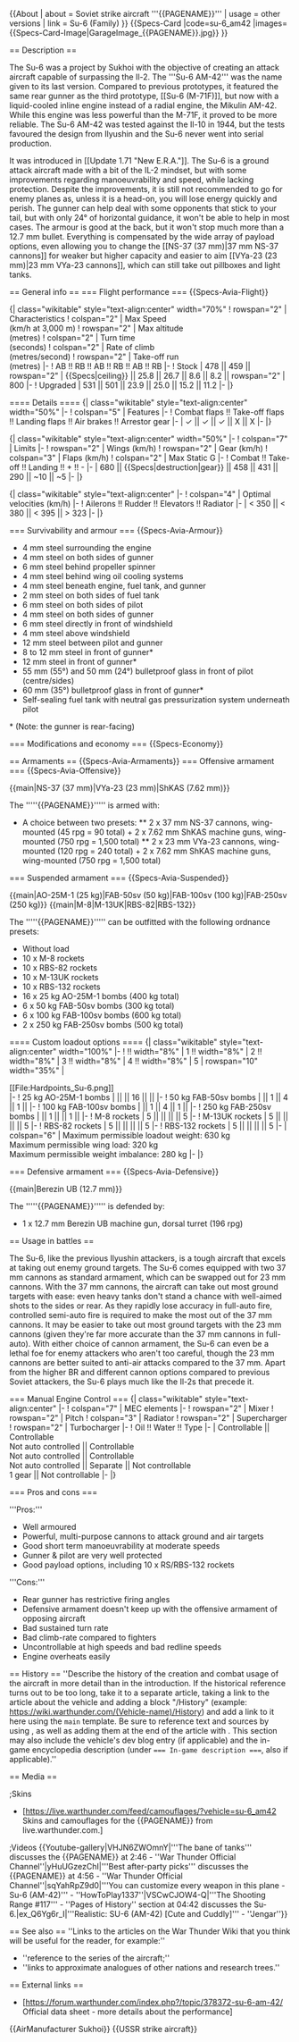 {{About
| about = Soviet strike aircraft '''{{PAGENAME}}'''
| usage = other versions
| link = Su-6 (Family)
}}
{{Specs-Card
|code=su-6_am42
|images={{Specs-Card-Image|GarageImage_{{PAGENAME}}.jpg}}
}}

== Description ==
<!-- ''In the description, the first part should be about the history of and the creation and combat usage of the aircraft, as well as its key features. In the second part, tell the reader about the aircraft in the game. Insert a screenshot of the vehicle, so that if the novice player does not remember the vehicle by name, he will immediately understand what kind of vehicle the article is talking about.'' -->
The Su-6 was a project by Sukhoi with the objective of creating an attack aircraft capable of surpassing the Il-2. The '''Su-6 AM-42''' was the name given to its last version. Compared to previous prototypes, it featured the same rear gunner as the third prototype, [[Su-6 (M-71F)]], but now with a liquid-cooled inline engine instead of a radial engine, the Mikulin AM-42. While this engine was less powerful than the M-71F, it proved to be more reliable. The Su-6 AM-42 was tested against the Il-10 in 1944, but the tests favoured the design from Ilyushin and the Su-6 never went into serial production.

It was introduced in [[Update 1.71 "New E.R.A."]]. The Su-6 is a ground attack aircraft made with a bit of the IL-2 mindset, but with some improvements regarding manoeuvrability and speed, while lacking protection. Despite the improvements, it is still not recommended to go for enemy planes as, unless it is a head-on, you will lose energy quickly and perish. The gunner can help deal with some opponents that stick to your tail, but with only 24° of horizontal guidance, it won't be able to help in most cases. The armour is good at the back, but it won't stop much more than a 12.7 mm bullet. Everything is compensated by the wide array of payload options, even allowing you to change the [[NS-37 (37 mm)|37 mm NS-37 cannons]] for weaker but higher capacity and easier to aim [[VYa-23 (23 mm)|23 mm VYa-23 cannons]], which can still take out pillboxes and light tanks.

== General info ==
=== Flight performance ===
{{Specs-Avia-Flight}}
<!-- ''Describe how the aircraft behaves in the air. Speed, manoeuvrability, acceleration and allowable loads - these are the most important characteristics of the vehicle.'' -->

{| class="wikitable" style="text-align:center" width="70%"
! rowspan="2" | Characteristics
! colspan="2" | Max Speed<br>(km/h at 3,000 m)
! rowspan="2" | Max altitude<br>(metres)
! colspan="2" | Turn time<br>(seconds)
! colspan="2" | Rate of climb<br>(metres/second)
! rowspan="2" | Take-off run<br>(metres)
|-
! AB !! RB !! AB !! RB !! AB !! RB
|-
! Stock
| 478 || 459 || rowspan="2" | {{Specs|ceiling}} || 25.8 || 26.7 || 8.6 || 8.2 || rowspan="2" | 800
|-
! Upgraded
| 531 || 501 || 23.9 || 25.0 || 15.2 || 11.2
|-
|}

==== Details ====
{| class="wikitable" style="text-align:center" width="50%"
|-
! colspan="5" | Features
|-
! Combat flaps !! Take-off flaps !! Landing flaps !! Air brakes !! Arrestor gear
|-
| ✓ || ✓ || ✓ || X || X     <!-- ✓ -->
|-
|}

{| class="wikitable" style="text-align:center" width="50%"
|-
! colspan="7" | Limits
|-
! rowspan="2" | Wings (km/h)
! rowspan="2" | Gear (km/h)
! colspan="3" | Flaps (km/h)
! colspan="2" | Max Static G
|-
! Combat !! Take-off !! Landing !! + !! -
|-
| 680 <!-- {{Specs|destruction|body}} --> || {{Specs|destruction|gear}} || 458 || 431 || 290 || ~10 || ~5
|-
|}

{| class="wikitable" style="text-align:center"
|-
! colspan="4" | Optimal velocities (km/h)
|-
! Ailerons !! Rudder !! Elevators !! Radiator
|-
| < 350 || < 380 || < 395 || > 323
|-
|}

=== Survivability and armour ===
{{Specs-Avia-Armour}}
<!-- ''Examine the survivability of the aircraft. Note how vulnerable the structure is and how secure the pilot is, whether the fuel tanks are armoured, etc. Describe the armour, if there is any, and also mention the vulnerability of other critical aircraft systems.'' -->

* 4 mm steel surrounding the engine
* 4 mm steel on both sides of gunner
* 6 mm steel behind propeller spinner
* 4 mm steel behind wing oil cooling systems
* 4 mm steel beneath engine, fuel tank, and gunner
* 2 mm steel on both sides of fuel tank
* 6 mm steel on both sides of pilot
* 4 mm steel on both sides of gunner
* 6 mm steel directly in front of windshield
* 4 mm steel above windshield
* 12 mm steel between pilot and gunner
* 8 to 12 mm steel in front of gunner<nowiki>*</nowiki>
* 12 mm steel in front of gunner<nowiki>*</nowiki>
* 55 mm (55°) and 50 mm (24°) bulletproof glass in front of pilot (centre/sides)
* 60 mm (35°) bulletproof glass in front of gunner<nowiki>*</nowiki>
* Self-sealing fuel tank with neutral gas pressurization system underneath pilot

<nowiki>*</nowiki> (Note: the gunner is rear-facing)

=== Modifications and economy ===
{{Specs-Economy}}

== Armaments ==
{{Specs-Avia-Armaments}}
=== Offensive armament ===
{{Specs-Avia-Offensive}}
<!-- ''Describe the offensive armament of the aircraft, if any. Describe how effective the cannons and machine guns are in a battle, and also what belts or drums are better to use. If there is no offensive weaponry, delete this subsection.'' -->
{{main|NS-37 (37 mm)|VYa-23 (23 mm)|ShKAS (7.62 mm)}}

The '''''{{PAGENAME}}''''' is armed with:

* A choice between two presets:
** 2 x 37 mm NS-37 cannons, wing-mounted (45 rpg = 90 total) + 2 x 7.62 mm ShKAS machine guns, wing-mounted (750 rpg = 1,500 total)
** 2 x 23 mm VYa-23 cannons, wing-mounted (120 rpg = 240 total) + 2 x 7.62 mm ShKAS machine guns, wing-mounted (750 rpg = 1,500 total)

=== Suspended armament ===
{{Specs-Avia-Suspended}}
<!-- ''Describe the aircraft's suspended armament: additional cannons under the wings, bombs, rockets and torpedoes. This section is especially important for bombers and attackers. If there is no suspended weaponry remove this subsection.'' -->
{{main|AO-25M-1 (25 kg)|FAB-50sv (50 kg)|FAB-100sv (100 kg)|FAB-250sv (250 kg)}}
{{main|M-8|M-13UK|RBS-82|RBS-132}}

The '''''{{PAGENAME}}''''' can be outfitted with the following ordnance presets:

* Without load
* 10 x M-8 rockets
* 10 x RBS-82 rockets
* 10 x M-13UK rockets
* 10 x RBS-132 rockets
* 16 x 25 kg AO-25M-1 bombs (400 kg total)
* 6 x 50 kg FAB-50sv bombs (300 kg total)
* 6 x 100 kg FAB-100sv bombs (600 kg total)
* 2 x 250 kg FAB-250sv bombs (500 kg total)

==== Custom loadout options ====
{| class="wikitable" style="text-align:center" width="100%"
|-
! !! width="8%" | 1 !! width="8%" | 2 !! width="8%" | 3 !! width="8%" | 4 !! width="8%" | 5
| rowspan="10" width="35%" | <div class="ttx-image">[[File:Hardpoints_Su-6.png]]</div>
|-
! 25 kg AO-25M-1 bombs
| || || 16 || ||
|-
! 50 kg FAB-50sv bombs
| || 1 || 4 || 1 ||
|-
! 100 kg FAB-100sv bombs
| || 1 || 4 || 1 ||
|-
! 250 kg FAB-250sv bombs
| || 1 || || 1 ||
|-
! M-8 rockets
| 5 || || || || 5
|-
! M-13UK rockets
| 5 || || || || 5
|-
! RBS-82 rockets
| 5 || || || || 5
|-
! RBS-132 rockets
| 5 || || || || 5
|-
| colspan="6" | Maximum permissible loadout weight: 630 kg<br>Maximum permissible wing load: 320 kg<br>Maximum permissible weight imbalance: 280 kg
|-
|}

=== Defensive armament ===
{{Specs-Avia-Defensive}}
<!-- ''Defensive armament with turret machine guns or cannons, crewed by gunners. Examine the number of gunners and what belts or drums are better to use. If defensive weaponry is not available, remove this subsection.'' -->
{{main|Berezin UB (12.7 mm)}}

The '''''{{PAGENAME}}''''' is defended by:

* 1 x 12.7 mm Berezin UB machine gun, dorsal turret (196 rpg)

== Usage in battles ==
<!-- ''Describe the tactics of playing in the aircraft, the features of using aircraft in a team and advice on tactics. Refrain from creating a "guide" - do not impose a single point of view, but instead, give the reader food for thought. Examine the most dangerous enemies and give recommendations on fighting them. If necessary, note the specifics of the game in different modes (AB, RB, SB).'' -->

The Su-6, like the previous Ilyushin attackers, is a tough aircraft that excels at taking out enemy ground targets. The Su-6 comes equipped with two 37 mm cannons as standard armament, which can be swapped out for 23 mm cannons. With the 37 mm cannons, the aircraft can take out most ground targets with ease: even heavy tanks don't stand a chance with well-aimed shots to the sides or rear.  As they rapidly lose accuracy in full-auto fire, controlled semi-auto fire is required to make the most out of the 37 mm cannons. It may be easier to take out most ground targets with the 23 mm cannons (given they're far more accurate than the 37 mm cannons in full-auto). With either choice of cannon armament, the Su-6 can even be a lethal foe for enemy attackers who aren't too careful, though the 23 mm cannons are better suited to anti-air attacks compared to the 37 mm. Apart from the higher BR and different cannon options compared to previous Soviet attackers, the Su-6 plays much like the Il-2s that precede it.

=== Manual Engine Control ===
{| class="wikitable" style="text-align:center"
|-
! colspan="7" | MEC elements
|-
! rowspan="2" | Mixer
! rowspan="2" | Pitch
! colspan="3" | Radiator
! rowspan="2" | Supercharger
! rowspan="2" | Turbocharger
|-
! Oil !! Water !! Type
|-
| Controllable || Controllable<br>Not auto controlled || Controllable<br>Not auto controlled || Controllable<br>Not auto controlled || Separate || Not controllable<br>1 gear || Not controllable
|-
|}

=== Pros and cons ===
<!-- ''Summarise and briefly evaluate the vehicle in terms of its characteristics and combat effectiveness. Mark its pros and cons in the bulleted list. Try not to use more than 6 points for each of the characteristics. Avoid using categorical definitions such as "bad", "good" and the like - use substitutions with softer forms such as "inadequate" and "effective".'' -->

'''Pros:'''

* Well armoured
* Powerful, multi-purpose cannons to attack ground and air targets
* Good short term manoeuvrability at moderate speeds
* Gunner & pilot are very well protected
* Good payload options, including 10 x RS/RBS-132 rockets

'''Cons:'''

* Rear gunner has restrictive firing angles
* Defensive armament doesn't keep up with the offensive armament of opposing aircraft
* Bad sustained turn rate
* Bad climb-rate compared to fighters
* Uncontrollable at high speeds and bad redline speeds
* Engine overheats easily

== History ==
''Describe the history of the creation and combat usage of the aircraft in more detail than in the introduction. If the historical reference turns out to be too long, take it to a separate article, taking a link to the article about the vehicle and adding a block "/History" (example: <nowiki>https://wiki.warthunder.com/(Vehicle-name)/History</nowiki>) and add a link to it here using the <code>main</code> template. Be sure to reference text and sources by using <code><nowiki><ref></ref></nowiki></code>, as well as adding them at the end of the article with <code><nowiki><references /></nowiki></code>. This section may also include the vehicle's dev blog entry (if applicable) and the in-game encyclopedia description (under <code><nowiki>=== In-game description ===</nowiki></code>, also if applicable).''

== Media ==
<!-- ''Excellent additions to the article would be video guides, screenshots from the game, and photos.'' -->

;Skins

* [https://live.warthunder.com/feed/camouflages/?vehicle=su-6_am42 Skins and camouflages for the {{PAGENAME}} from live.warthunder.com.]

;Videos
{{Youtube-gallery|VHJN6ZWOmnY|'''The bane of tanks''' discusses the {{PAGENAME}} at 2:46 - ''War Thunder Official Channel''|yHuUGzezChI|'''Best after-party picks''' discusses the {{PAGENAME}} at 4:56 - ''War Thunder Official Channel''|sqYahRpZ9d0|'''You can customize every weapon in this plane - Su-6 (AM-42)''' - ''HowToPlay1337''|VSCwCJOW4-Q|'''The Shooting Range #117''' - ''Pages of History'' section at 04:42 discusses the Su-6.|ex_Q6Yg6r_I|'''Realistic: SU-6 (AM-42) [Cute and Cuddly]''' - ''Jengar''}}

== See also ==
''Links to the articles on the War Thunder Wiki that you think will be useful for the reader, for example:''

* ''reference to the series of the aircraft;''
* ''links to approximate analogues of other nations and research trees.''

== External links ==
<!-- ''Paste links to sources and external resources, such as:''
* ''topic on the official game forum;''
* ''other literature.'' -->

* [https://forum.warthunder.com/index.php?/topic/378372-su-6-am-42/ Official data sheet - more details about the performance]

{{AirManufacturer Sukhoi}}
{{USSR strike aircraft}}